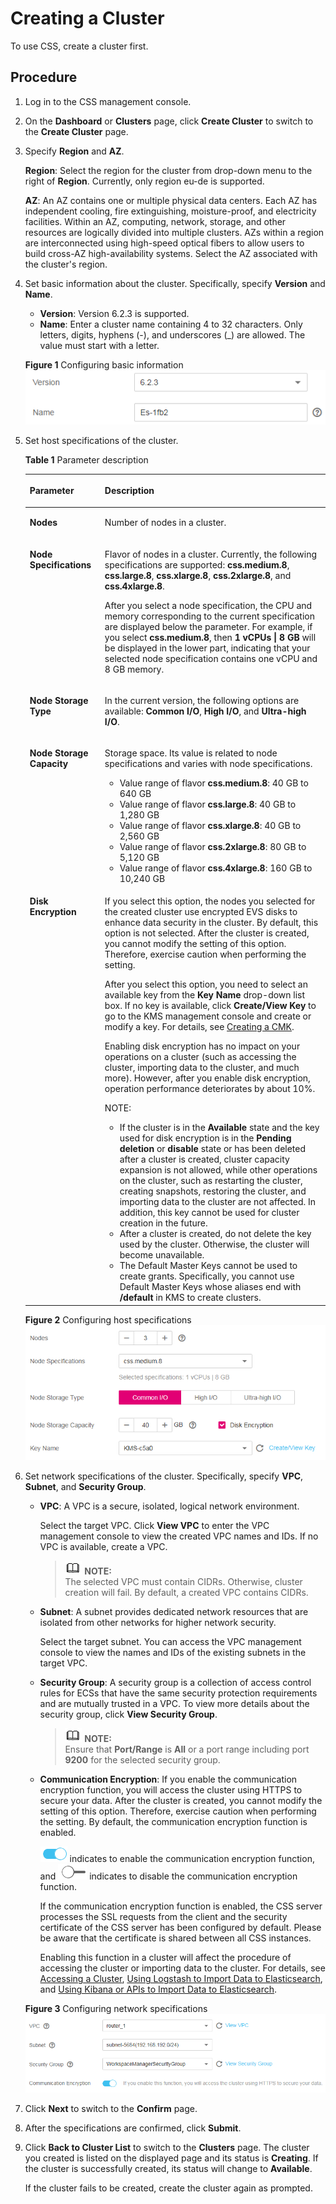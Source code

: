 # Creating a Cluster<a name="css_01_0011"></a>

To use CSS, create a cluster first.

## Procedure<a name="section781857123412"></a>

1.  Log in to the CSS management console.
2.  On the  **Dashboard**  or  **Clusters**  page, click  **Create Cluster**  to switch to the  **Create Cluster**  page.
3.  Specify  **Region**  and  **AZ**.

    **Region**: Select the region for the cluster from drop-down menu to the right of  **Region**. Currently, only region eu-de is supported.

    **AZ**: An AZ contains one or multiple physical data centers. Each AZ has independent cooling, fire extinguishing, moisture-proof, and electricity facilities. Within an AZ, computing, network, storage, and other resources are logically divided into multiple clusters. AZs within a region are interconnected using high-speed optical fibers to allow users to build cross-AZ high-availability systems. Select the AZ associated with the cluster's region.

4.  Set basic information about the cluster. Specifically, specify  **Version**  and  **Name**.

    -   **Version**: Version 6.2.3 is supported.
    -   **Name**: Enter a cluster name containing 4 to 32 characters. Only letters, digits, hyphens \(-\), and underscores \(\_\) are allowed. The value must start with a letter.

    **Figure  1**  Configuring basic information<a name="fig1850961952412"></a>  
    ![](figures/configuring-basic-information.png "configuring-basic-information")

5.  Set host specifications of the cluster.

    **Table  1**  Parameter description

    <a name="table950951922414"></a>
    <table><thead align="left"><tr id="row14509181918241"><th class="cellrowborder" valign="top" width="25%" id="mcps1.2.3.1.1"><p id="p150917199243"><a name="p150917199243"></a><a name="p150917199243"></a>Parameter</p>
    </th>
    <th class="cellrowborder" valign="top" width="75%" id="mcps1.2.3.1.2"><p id="p1350941916247"><a name="p1350941916247"></a><a name="p1350941916247"></a>Description</p>
    </th>
    </tr>
    </thead>
    <tbody><tr id="row15509111982410"><td class="cellrowborder" valign="top" width="25%" headers="mcps1.2.3.1.1 "><p id="p1350910198248"><a name="p1350910198248"></a><a name="p1350910198248"></a><span class="parmname" id="parmname141962575562"><a name="parmname141962575562"></a><a name="parmname141962575562"></a><b>Nodes</b></span></p>
    </td>
    <td class="cellrowborder" valign="top" width="75%" headers="mcps1.2.3.1.2 "><p id="p2050931982412"><a name="p2050931982412"></a><a name="p2050931982412"></a>Number of nodes in a cluster.</p>
    </td>
    </tr>
    <tr id="row65090196243"><td class="cellrowborder" valign="top" width="25%" headers="mcps1.2.3.1.1 "><p id="p1250951902416"><a name="p1250951902416"></a><a name="p1250951902416"></a><span class="parmname" id="parmname645391945713"><a name="parmname645391945713"></a><a name="parmname645391945713"></a><b>Node Specifications</b></span></p>
    </td>
    <td class="cellrowborder" valign="top" width="75%" headers="mcps1.2.3.1.2 "><p id="p1550931910245"><a name="p1550931910245"></a><a name="p1550931910245"></a>Flavor of nodes in a cluster. Currently, the following specifications are supported: <strong id="b185681557231"><a name="b185681557231"></a><a name="b185681557231"></a>css.medium.8</strong>, <strong id="b109714214242"><a name="b109714214242"></a><a name="b109714214242"></a>css.large.8</strong>, <strong id="b1318376152419"><a name="b1318376152419"></a><a name="b1318376152419"></a>css.xlarge.8</strong>, <strong id="b1084719942417"><a name="b1084719942417"></a><a name="b1084719942417"></a>css.2xlarge.8</strong>, and <strong id="b1984911128247"><a name="b1984911128247"></a><a name="b1984911128247"></a>css.4xlarge.8</strong>.</p>
    <p id="p1550911912412"><a name="p1550911912412"></a><a name="p1550911912412"></a>After you select a node specification, the CPU and memory corresponding to the current specification are displayed below the parameter. For example, if you select <strong id="b685720320818"><a name="b685720320818"></a><a name="b685720320818"></a>css.medium.8</strong>, then <strong id="b38701031782"><a name="b38701031782"></a><a name="b38701031782"></a>1 vCPUs | 8 GB</strong> will be displayed in the lower part, indicating that your selected node specification contains one vCPU and 8 GB memory.</p>
    </td>
    </tr>
    <tr id="row175091919122413"><td class="cellrowborder" valign="top" width="25%" headers="mcps1.2.3.1.1 "><p id="p650921919248"><a name="p650921919248"></a><a name="p650921919248"></a><span class="parmname" id="parmname14282191413313"><a name="parmname14282191413313"></a><a name="parmname14282191413313"></a><b>Node Storage Type</b></span></p>
    </td>
    <td class="cellrowborder" valign="top" width="75%" headers="mcps1.2.3.1.2 "><p id="p650911918249"><a name="p650911918249"></a><a name="p650911918249"></a>In the current version, the following options are available: <strong id="b28211641156"><a name="b28211641156"></a><a name="b28211641156"></a>Common I/O</strong>, <strong id="b13880344954"><a name="b13880344954"></a><a name="b13880344954"></a>High I/O</strong>, and <strong id="b68612481958"><a name="b68612481958"></a><a name="b68612481958"></a>Ultra-high I/O</strong>.</p>
    </td>
    </tr>
    <tr id="row250912197249"><td class="cellrowborder" valign="top" width="25%" headers="mcps1.2.3.1.1 "><p id="p1950921962418"><a name="p1950921962418"></a><a name="p1950921962418"></a><span class="parmname" id="parmname995054917511"><a name="parmname995054917511"></a><a name="parmname995054917511"></a><b>Node Storage Capacity</b></span></p>
    </td>
    <td class="cellrowborder" valign="top" width="75%" headers="mcps1.2.3.1.2 "><p id="p16509181952416"><a name="p16509181952416"></a><a name="p16509181952416"></a>Storage space. Its value is related to node specifications and varies with node specifications.</p>
    <a name="ul189461316669"></a><a name="ul189461316669"></a><ul id="ul189461316669"><li>Value range of flavor <strong id="b1848992610451"><a name="b1848992610451"></a><a name="b1848992610451"></a>css.medium.8</strong>: 40 GB to 640 GB</li><li>Value range of flavor <strong id="b1851033122314"><a name="b1851033122314"></a><a name="b1851033122314"></a>css.large.8</strong>: 40 GB to 1,280 GB</li><li>Value range of flavor <strong id="b91201547112313"><a name="b91201547112313"></a><a name="b91201547112313"></a>css.xlarge.8</strong>: 40 GB to 2,560 GB</li><li>Value range of flavor <strong id="b279692713247"><a name="b279692713247"></a><a name="b279692713247"></a>css.2xlarge.8</strong>: 80 GB to 5,120 GB</li><li>Value range of flavor <strong id="b142962316246"><a name="b142962316246"></a><a name="b142962316246"></a>css.4xlarge.8</strong>: 160 GB to 10,240 GB</li></ul>
    </td>
    </tr>
    <tr id="row6127934194011"><td class="cellrowborder" valign="top" width="25%" headers="mcps1.2.3.1.1 "><p id="p1470610457401"><a name="p1470610457401"></a><a name="p1470610457401"></a><span class="parmname" id="parmname995218114711"><a name="parmname995218114711"></a><a name="parmname995218114711"></a><b>Disk Encryption</b></span></p>
    </td>
    <td class="cellrowborder" valign="top" width="75%" headers="mcps1.2.3.1.2 "><p id="p17127834194017"><a name="p17127834194017"></a><a name="p17127834194017"></a>If you select this option, the nodes you selected for the created cluster use encrypted EVS disks to enhance data security in the cluster. By default, this option is not selected. After the cluster is created, you cannot modify the setting of this option. Therefore, exercise caution when performing the setting.</p>
    <p id="p0239911125713"><a name="p0239911125713"></a><a name="p0239911125713"></a>After you select this option, you need to select an available key from the <strong id="b11607121916479"><a name="b11607121916479"></a><a name="b11607121916479"></a>Key Name</strong> drop-down list box. If no key is available, click <span class="uicontrol" id="uicontrol1932561718598"><a name="uicontrol1932561718598"></a><a name="uicontrol1932561718598"></a><b>Create/View Key</b></span> to go to the KMS management console and create or modify a key. For details, see <a href="https://docs.otc.t-systems.com/en-us/usermanual/kms/en-us_topic_0034330265.html" target="_blank" rel="noopener noreferrer">Creating a CMK</a>.</p>
    <p id="p2062119166388"><a name="p2062119166388"></a><a name="p2062119166388"></a>Enabling disk encryption has no impact on your operations on a cluster (such as accessing the cluster, importing data to the cluster, and much more). However, after you enable disk encryption, operation performance deteriorates by about 10%.</p>
    <div class="note" id="note134725562016"><a name="note134725562016"></a><a name="note134725562016"></a><span class="notetitle"> NOTE: </span><div class="notebody"><a name="ul67444552406"></a><a name="ul67444552406"></a><ul id="ul67444552406"><li>If the cluster is in the <span class="parmname" id="parmname849182212433"><a name="parmname849182212433"></a><a name="parmname849182212433"></a><b>Available</b></span> state and the key used for disk encryption is in the <span class="parmname" id="parmname1667300112"><a name="parmname1667300112"></a><a name="parmname1667300112"></a><b>Pending deletion</b></span> or <span class="parmname" id="parmname166616307112"><a name="parmname166616307112"></a><a name="parmname166616307112"></a><b>disable</b></span> state or has been deleted after a cluster is created, cluster capacity expansion is not allowed, while other operations on the cluster, such as restarting the cluster, creating snapshots, restoring the cluster, and importing data to the cluster are not affected. In addition, this key cannot be used for cluster creation in the future.</li><li>After a cluster is created, do not delete the key used by the cluster. Otherwise, the cluster will become unavailable.</li><li>The Default Master Keys cannot be used to create grants. Specifically, you cannot use Default Master Keys whose aliases end with <span class="parmvalue" id="parmvalue12881641114711"><a name="parmvalue12881641114711"></a><a name="parmvalue12881641114711"></a><b>/default</b></span> in KMS to create clusters.</li></ul>
    </div></div>
    </td>
    </tr>
    </tbody>
    </table>

    **Figure  2**  Configuring host specifications<a name="fig6524919122413"></a>  
    ![](figures/configuring-host-specifications.png "configuring-host-specifications")

6.  Set network specifications of the cluster. Specifically, specify  **VPC**,  **Subnet**, and  **Security Group**.

    -   **VPC**: A VPC is a secure, isolated, logical network environment.

        Select the target VPC. Click  **View VPC**  to enter the VPC management console to view the created VPC names and IDs. If no VPC is available, create a VPC.

        >![](public_sys-resources/icon-note.gif) **NOTE:**   
        >The selected VPC must contain CIDRs. Otherwise, cluster creation will fail. By default, a created VPC contains CIDRs.  

    -   **Subnet**: A subnet provides dedicated network resources that are isolated from other networks for higher network security.

        Select the target subnet. You can access the VPC management console to view the names and IDs of the existing subnets in the target VPC.

    -   **Security Group**: A security group is a collection of access control rules for ECSs that have the same security protection requirements and are mutually trusted in a VPC. To view more details about the security group, click  **View Security Group**.

        >![](public_sys-resources/icon-note.gif) **NOTE:**   
        >Ensure that  **Port/Range**  is  **All**  or a port range including port  **9200**  for the selected security group.  

    -   **Communication Encryption**: If you enable the communication encryption function, you will access the cluster using HTTPS to secure your data. After the cluster is created, you cannot modify the setting of this option. Therefore, exercise caution when performing the setting. By default, the communication encryption function is enabled.

        ![](figures/icon-open-dt.png)  indicates to enable the communication encryption function, and  ![](figures/icon-close.png)  indicates to disable the communication encryption function.

        If the communication encryption function is enabled, the CSS server processes the SSL requests from the client and the security certificate of the CSS server has been configured by default. Please be aware that the certificate is shared between all CSS instances.

        Enabling this function in a cluster will affect the procedure of accessing the cluster or importing data to the cluster. For details, see  [Accessing a Cluster](accessing-a-cluster.md),  [Using Logstash to Import Data to Elasticsearch](using-logstash-to-import-data-to-elasticsearch.md), and  [Using Kibana or APIs to Import Data to Elasticsearch](using-kibana-or-apis-to-import-data-to-elasticsearch.md).

    **Figure  3**  Configuring network specifications<a name="fig18345172316477"></a>  
    ![](figures/configuring-network-specifications.png "configuring-network-specifications")

7.  Click  **Next**  to switch to the  **Confirm**  page.
8.  After the specifications are confirmed, click  **Submit**.
9.  Click  **Back to Cluster List**  to switch to the  **Clusters**  page. The cluster you created is listed on the displayed page and its status is  **Creating**. If the cluster is successfully created, its status will change to  **Available**.

    If the cluster fails to be created, create the cluster again as prompted.


